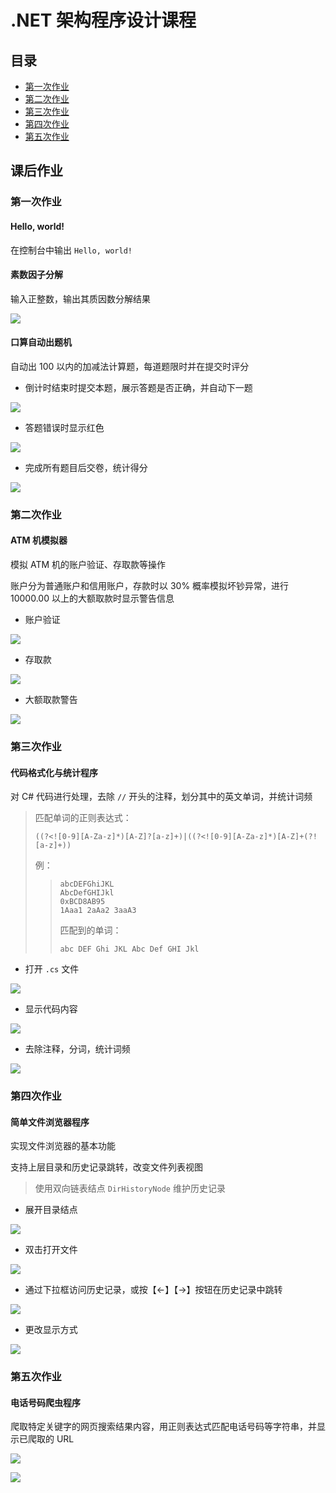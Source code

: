 # .NET 架构程序设计课程

## 目录
- [第一次作业](#第一次作业)
- [第二次作业](#第二次作业)
- [第三次作业](#第三次作业)
- [第四次作业](#第四次作业)
- [第五次作业](#第五次作业)

## 课后作业

### 第一次作业

#### Hello, world!

在控制台中输出 `Hello, world!`

#### 素数因子分解

输入正整数，输出其质因数分解结果

![](第一次作业/运行截图/PrimeFactors-1.png)

#### 口算自动出题机

自动出 100 以内的加减法计算题，每道题限时并在提交时评分

- 倒计时结束时提交本题，展示答题是否正确，并自动下一题

![](第一次作业/运行截图/ProblemGenerator-1.png)

- 答题错误时显示红色

![](第一次作业/运行截图/ProblemGenerator-2.png)

- 完成所有题目后交卷，统计得分

![](第一次作业/运行截图/ProblemGenerator-3.png)

### 第二次作业

#### ATM 机模拟器

模拟 ATM 机的账户验证、存取款等操作

账户分为普通账户和信用账户，存款时以 30% 概率模拟坏钞异常，进行 10000.00 以上的大额取款时显示警告信息

- 账户验证

![](第二次作业/运行截图/1.png)

- 存取款

![](第二次作业/运行截图/2.png)

- 大额取款警告

![](第二次作业/运行截图/3.png)

### 第三次作业

#### 代码格式化与统计程序

对 C# 代码进行处理，去除 `//` 开头的注释，划分其中的英文单词，并统计词频

> 匹配单词的正则表达式：
> ```
> ((?<![0-9][A-Za-z]*)[A-Z]?[a-z]+)|((?<![0-9][A-Za-z]*)[A-Z]+(?![a-z]+))
> ```
> 
> 例：
> > ```
> > abcDEFGhiJKL
> > AbcDefGHIJkl
> > 0xBCD8AB95
> > 1Aaa1 2aAa2 3aaA3
> > ```
> > 匹配到的单词：
> > ```
> > abc DEF Ghi JKL Abc Def GHI Jkl
> > ```

- 打开 `.cs` 文件

![](第三次作业/运行截图/1.png)

- 显示代码内容

![](第三次作业/运行截图/2.png)

- 去除注释，分词，统计词频

![](第三次作业/运行截图/3.png)

### 第四次作业

#### 简单文件浏览器程序

实现文件浏览器的基本功能

支持上层目录和历史记录跳转，改变文件列表视图

> 使用双向链表结点 `DirHistoryNode` 维护历史记录

- 展开目录结点

![](第四次作业/运行截图/1.png)

- 双击打开文件

![](第四次作业/运行截图/2.png)

- 通过下拉框访问历史记录，或按【←】【→】按钮在历史记录中跳转

![](第四次作业/运行截图/3.png)

- 更改显示方式

![](第四次作业/运行截图/4.png)

### 第五次作业

#### 电话号码爬虫程序

爬取特定关键字的网页搜索结果内容，用正则表达式匹配电话号码等字符串，并显示已爬取的 URL

![](第五次作业/运行截图/1.png)

![](第五次作业/运行截图/2.png)